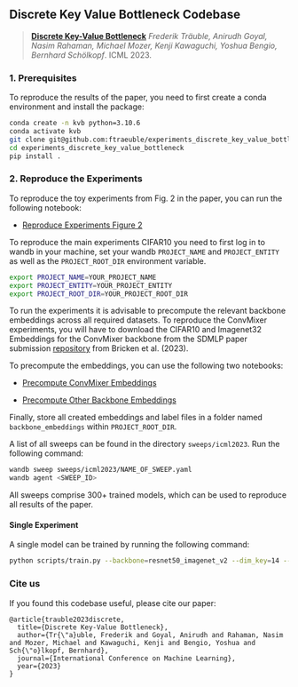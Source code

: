 ## Discrete Key Value Bottleneck Codebase 


> [**Discrete Key-Value Bottleneck**](https://arxiv.org/abs/2207.11240)
> *Frederik Träuble, Anirudh Goyal, Nasim Rahaman, Michael Mozer, Kenji Kawaguchi, Yoshua Bengio, Bernhard Schölkopf*. ICML 2023.

### 1. Prerequisites

To reproduce the results of the paper, you need to first create 
a conda environment and install the package:

```bash   
conda create -n kvb python=3.10.6
conda activate kvb 
git clone git@github.com:ftraeuble/experiments_discrete_key_value_bottleneck.git
cd experiments_discrete_key_value_bottleneck
pip install .
```

### 2. Reproduce the Experiments

To reproduce the toy experiments from Fig. 2 in the paper, you can run the following notebook:

- [Reproduce Experiments Figure 2](kv_bottleneck_experiments%2Fnotebooks%2Freproduce_experiments_figure_2.ipynb)

To reproduce the main experiments CIFAR10 you need to first log in to wandb in your machine, set your wandb 
`PROJECT_NAME` and `PROJECT_ENTITY` as well as the `PROJECT_ROOT_DIR` environment variable. 

```bash
export PROJECT_NAME=YOUR_PROJECT_NAME
export PROJECT_ENTITY=YOUR_PROJECT_ENTITY
export PROJECT_ROOT_DIR=YOUR_PROJECT_ROOT_DIR
```

To run the experiments it is advisable to precompute the relevant backbone embeddings across all required datasets. To reproduce the ConvMixer experiments, you will have to download 
the CIFAR10 and Imagenet32 Embeddings for the ConvMixer backbone from the SDMLP paper submission [repository](https://github.com/anon8371/AnonPaper1) from Bricken et al. (2023).

To precompute the embeddings, you can use the following two notebooks:

- [Precompute ConvMixer Embeddings](kv_bottleneck_experiments%2Fnotebooks%2Fcreate_convmixer_embeddings.ipynb)  

- [Precompute Other Backbone Embeddings](kv_bottleneck_experiments%2Fnotebooks%2Fcreate_backbone_embeddings.ipynb)

Finally, store all created embeddings and label files in a folder named `backbone_embeddings` within `PROJECT_ROOT_DIR`.
 
A list of all sweeps can be found in the directory `sweeps/icml2023`. Run the following command:

```bash
wandb sweep sweeps/icml2023/NAME_OF_SWEEP.yaml
wandb agent <SWEEP_ID>
```

All sweeps comprise 300+ trained models, which can be used to reproduce all results of the paper.


#### Single Experiment

A single model can be trained by running the following command:

```bash
python scripts/train.py --backbone=resnet50_imagenet_v2 --dim_key=14 --dim_value=10 --init_epochs=10 --learning_rate=0.3 --num_books=256 --num_pairs=4096 --pretrain_data=CIFAR100 --seed=2
```

### Cite us

If you found this codebase useful, please cite our paper:

```
@article{trauble2023discrete,
  title={Discrete Key-Value Bottleneck},
  author={Tr{\"a}uble, Frederik and Goyal, Anirudh and Rahaman, Nasim and Mozer, Michael and Kawaguchi, Kenji and Bengio, Yoshua and Sch{\"o}lkopf, Bernhard},
  journal={International Conference on Machine Learning},
  year={2023}
}
```
